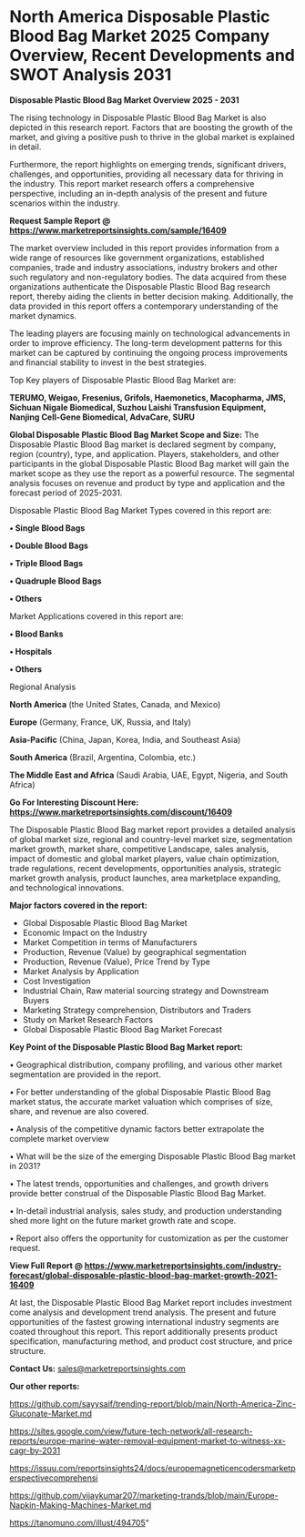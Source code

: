  # North America Disposable Plastic Blood Bag Market 2025 Company Overview, Recent Developments and SWOT Analysis 2031

<Strong> Disposable Plastic Blood Bag Market Overview 2025 - 2031</strong>

The rising technology in Disposable Plastic Blood Bag Market is also depicted in this research report. Factors that are boosting the growth of the market, and giving a positive push to thrive in the global market is explained in detail.

Furthermore, the report highlights on emerging trends, significant drivers, challenges, and opportunities, providing all necessary data for thriving in the industry. This report market research offers a comprehensive perspective, including an in-depth analysis of the present and future scenarios within the industry.

<strong>Request Sample Report @ <a href=https://www.marketreportsinsights.com/sample/16409>https://www.marketreportsinsights.com/sample/16409</a></strong>

The market overview included in this report provides information from a wide range of resources like government organizations, established companies, trade and industry associations, industry brokers and other such regulatory and non-regulatory bodies. The data acquired from these organizations authenticate the Disposable Plastic Blood Bag research report, thereby aiding the clients in better decision making. Additionally, the data provided in this report offers a contemporary understanding of the market dynamics.

The leading players are focusing mainly on technological advancements in order to improve efficiency. The long-term development patterns for this market can be captured by continuing the ongoing process improvements and financial stability to invest in the best strategies.

Top Key players of Disposable Plastic Blood Bag Market are:

<strong>TERUMO, Weigao, Fresenius, Grifols, Haemonetics, Macopharma, JMS, Sichuan Nigale Biomedical, Suzhou Laishi Transfusion Equipment, Nanjing Cell-Gene Biomedical, AdvaCare, SURU</strong>

<strong><b>Global Disposable Plastic Blood Bag Market Scope and Size:</b></strong>
The Disposable Plastic Blood Bag market is declared segment by company, region (country), type, and application. Players, stakeholders, and other participants in the global Disposable Plastic Blood Bag market will gain the market scope as they use the report as a powerful resource. The segmental analysis focuses on revenue and product by type and application and the forecast period of 2025-2031.

Disposable Plastic Blood Bag Market Types covered in this report are:

<strong>• Single Blood Bags

• Double Blood Bags

• Triple Blood Bags

• Quadruple Blood Bags

• Others</strong>

Market Applications covered in this report are:

<strong>• Blood Banks

• Hospitals

• Others</strong> 

Regional Analysis

<strong>North America</strong> (the United States, Canada, and Mexico)

<strong>Europe</strong> (Germany, France, UK, Russia, and Italy)

<strong>Asia-Pacific</strong> (China, Japan, Korea, India, and Southeast Asia)

<strong>South America</strong> (Brazil, Argentina, Colombia, etc.)

<strong>The Middle East and Africa</strong> (Saudi Arabia, UAE, Egypt, Nigeria, and South Africa)

<strong>Go For Interesting Discount Here: <a href=https://www.marketreportsinsights.com/discount/16409>https://www.marketreportsinsights.com/discount/16409</a></strong>

The Disposable Plastic Blood Bag market report provides a detailed analysis of global market size, regional and country-level market size, segmentation market growth, market share, competitive Landscape, sales analysis, impact of domestic and global market players, value chain optimization, trade regulations, recent developments, opportunities analysis, strategic market growth analysis, product launches, area marketplace expanding, and technological innovations.

<strong><b>Major factors covered in the report:</b></strong>
<ul>
  <li>Global Disposable Plastic Blood Bag Market </li>
  <li>Economic Impact on the Industry</li>
  <li>Market Competition in terms of Manufacturers</li>
  <li>Production, Revenue (Value) by geographical segmentation</li>
  <li>Production, Revenue (Value), Price Trend by Type</li>
  <li>Market Analysis by Application</li>
  <li>Cost Investigation</li>
  <li>Industrial Chain, Raw material sourcing strategy and Downstream Buyers</li>
  <li>Marketing Strategy comprehension, Distributors and Traders</li>
  <li>Study on Market Research Factors</li>
  <li>Global Disposable Plastic Blood Bag Market Forecast</li>
</ul>

<strong><b>Key Point of the Disposable Plastic Blood Bag Market report:</b></strong>

• Geographical distribution, company profiling, and various other market segmentation are provided in the report.

• For better understanding of the global Disposable Plastic Blood Bag market status, the accurate market valuation which comprises of size, share, and revenue are also covered.

• Analysis of the competitive dynamic factors better extrapolate the complete market overview

• What will be the size of the emerging Disposable Plastic Blood Bag market in 2031?

• The latest trends, opportunities and challenges, and growth drivers provide better construal of the Disposable Plastic Blood Bag Market.

• In-detail industrial analysis, sales study, and production understanding shed more light on the future market growth rate and scope.

• Report also offers the opportunity for customization as per the customer request.

<strong><b>View Full Report @ <a href=https://www.marketreportsinsights.com/industry-forecast/global-disposable-plastic-blood-bag-market-growth-2021-16409>https://www.marketreportsinsights.com/industry-forecast/global-disposable-plastic-blood-bag-market-growth-2021-16409</a></b></strong>


At last, the Disposable Plastic Blood Bag Market report includes investment come analysis and development trend analysis. The present and future opportunities of the fastest growing international industry segments are coated throughout this report. This report additionally presents product specification, manufacturing method, and product cost structure, and price structure.

<strong>Contact Us:</strong>
sales@marketreportsinsights.com

<strong>Our other reports:</strong>

<a href=https://github.com/sayysaif/trending-report/blob/main/North-America-Zinc-Gluconate-Market.md>https://github.com/sayysaif/trending-report/blob/main/North-America-Zinc-Gluconate-Market.md</a>

<a href=https://sites.google.com/view/future-tech-network/all-research-reports/europe-marine-water-removal-equipment-market-to-witness-xx-cagr-by-2031>https://sites.google.com/view/future-tech-network/all-research-reports/europe-marine-water-removal-equipment-market-to-witness-xx-cagr-by-2031</a>

<a href=https://issuu.com/reportsinsights24/docs/europemagneticencodersmarketperspectivecomprehensi>https://issuu.com/reportsinsights24/docs/europemagneticencodersmarketperspectivecomprehensi</a>

<a href=https://github.com/vijaykumar207/marketing-trands/blob/main/Europe-Napkin-Making-Machines-Market.md>https://github.com/vijaykumar207/marketing-trands/blob/main/Europe-Napkin-Making-Machines-Market.md</a>

<a href=https://tanomuno.com/illust/494705>https://tanomuno.com/illust/494705</a>"
